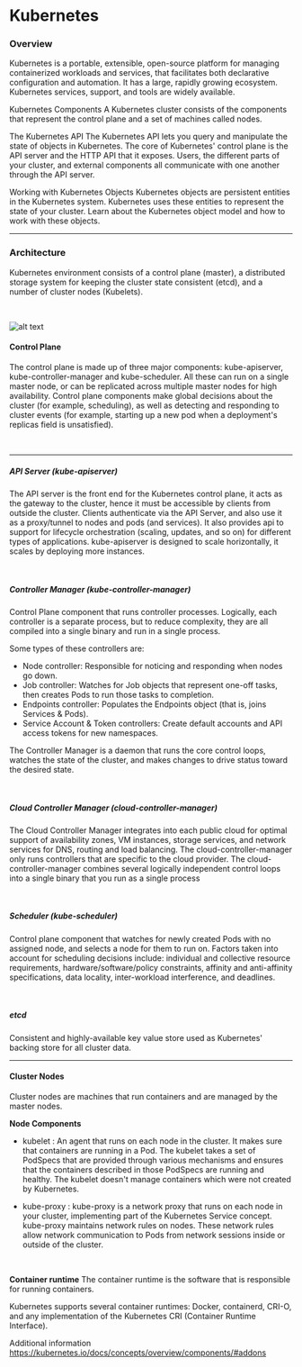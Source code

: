# Kubernetes

### **Overview**

Kubernetes is a portable, extensible, open-source platform for managing containerized workloads and services, that facilitates both declarative configuration and automation. It has a large, rapidly growing ecosystem. Kubernetes services, support, and tools are widely available.

Kubernetes Components
A Kubernetes cluster consists of the components that represent the control plane and a set of machines called nodes.

The Kubernetes API
The Kubernetes API lets you query and manipulate the state of objects in Kubernetes. The core of Kubernetes' control plane is the API server and the HTTP API that it exposes. Users, the different parts of your cluster, and external components all communicate with one another through the API server.

Working with Kubernetes Objects
Kubernetes objects are persistent entities in the Kubernetes system. Kubernetes uses these entities to represent the state of your cluster. Learn about the Kubernetes object model and how to work with these objects.

---


### **Architecture**

Kubernetes environment consists of a control plane (master), a distributed storage system for keeping the cluster state consistent (etcd), and a number of cluster nodes (Kubelets).

<br/>

![alt text][logo]

[logo]: https://platform9.com/wp-content/uploads/2019/05/kubernetes-constructs-concepts-architecture.jpg "K"



#### **Control Plane**

The control plane is made up of three major components: kube-apiserver, kube-controller-manager and kube-scheduler. All these can run on a single master node, or can be replicated across multiple master nodes for high availability. Control plane components make global decisions about the cluster (for example, scheduling), as well as detecting and responding to cluster events (for example, starting up a new pod when a deployment's replicas field is unsatisfied).

<br/>

___
##### **API Server (kube-apiserver)**
The API server is the front end for the Kubernetes control plane, it acts as the gateway to the cluster, hence it must be accessible by clients from outside the cluster. Clients authenticate via the API Server, and also use it as a proxy/tunnel to nodes and pods (and services). It also provides api to support for lifecycle orchestration (scaling, updates, and so on) for different types of applications.
kube-apiserver is designed to scale horizontally, it scales by deploying more instances.

<br/>

##### **Controller Manager (kube-controller-manager)**
Control Plane component that runs controller processes.
Logically, each controller is a separate process, but to reduce complexity, they are all compiled into a single binary and run in a single process.

Some types of these controllers are:
- Node controller: Responsible for noticing and responding when nodes go down.
- Job controller: Watches for Job objects that represent one-off tasks, then creates Pods to run those tasks to completion.
- Endpoints controller: Populates the Endpoints object (that is, joins Services & Pods).
- Service Account & Token controllers: Create default accounts and API access tokens for new namespaces.

The Controller Manager is a daemon that runs the core control loops, watches the state of the cluster, and makes changes to drive status toward the desired state.

<br/>

##### **Cloud Controller Manager (cloud-controller-manager)**

The Cloud Controller Manager integrates into each public cloud for optimal support of availability zones, VM instances, storage services, and network services for DNS, routing and load balancing. The cloud-controller-manager only runs controllers that are specific to the cloud provider. The cloud-controller-manager combines several logically independent control loops into a single binary that you run as a single process

<br/>

##### **Scheduler (kube-scheduler)**
Control plane component that watches for newly created Pods with no assigned node, and selects a node for them to run on.
Factors taken into account for scheduling decisions include: individual and collective resource requirements, hardware/software/policy constraints, affinity and anti-affinity specifications, data locality, inter-workload interference, and deadlines.

<br/>

##### **etcd**
Consistent and highly-available key value store used as Kubernetes' backing store for all cluster data.

___

#### **Cluster Nodes**
Cluster nodes are machines that run containers and are managed by the master nodes.

**Node Components**
- kubelet :
  An agent that runs on each node in the cluster. It makes sure that containers are running in a Pod.
  The kubelet takes a set of PodSpecs that are provided through various mechanisms and ensures that the containers described in those PodSpecs are running and healthy. The kubelet doesn't manage containers which were not created by Kubernetes.

- kube-proxy :
  kube-proxy is a network proxy that runs on each node in your cluster, implementing part of the Kubernetes Service concept. kube-proxy maintains network rules on nodes. These network rules allow network communication to Pods from network sessions inside or outside of the cluster.

  <br/>

**Container runtime**
The container runtime is the software that is responsible for running containers.

Kubernetes supports several container runtimes: Docker, containerd, CRI-O, and any implementation of the Kubernetes CRI (Container Runtime Interface).


Additional information
https://kubernetes.io/docs/concepts/overview/components/#addons
